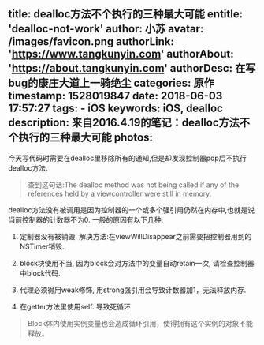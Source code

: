 title: dealloc方法不个执行的三种最大可能
entitle: 'dealloc-not-work'
author: 小苏
avatar: /images/favicon.png
authorLink: 'https://www.tangkunyin.com'
authorAbout: 'https://about.tangkunyin.com'
authorDesc: 在写bug的康庄大道上一骑绝尘
categories: 原作
timestamp: 1528019847
date: 2018-06-03 17:57:27
tags:
    - iOS
keywords: iOS, dealloc
description: 来自2016.4.19的笔记：dealloc方法不个执行的三种最大可能
photos:
---

今天写代码时需要在dealloc里移除所有的通知,但是却发现控制器pop后不执行dealloc方法.

> 查到这句话:The dealloc method was not being called if any of the references held by a viewcontroller were still in memory.

dealloc方法没有被调用是因为控制器的一个或多个强引用仍然在内存中,也就是说当前控制器的计数器不为0.
一般的原因有以下几种:

1. 定制器没有被销毁. 
    解决方法:在viewWillDisappear之前需要把控制器用到的NSTimer销毁.

2. block块使用不当, 因为block会对方法中的变量自动retain一次, 请检查控制器中block代码.

3. 代理必须得用weak修饰, 用strong强引用会导致计数器加1，无法释放内存.

4. 在getter方法里使用self. 导致死循环



> Block体内使用实例变量也会造成循环引用，使得拥有这个实例的对象不能释放。


